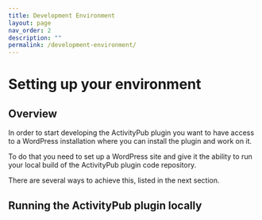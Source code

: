 ```yaml
---
title: Development Environment
layout: page
nav_order: 2
description: ""
permalink: /development-environment/
---
```


# Setting up your environment

## Overview

In order to start developing the ActivityPub plugin you want to have access to a WordPress installation where you can install the plugin and work on it.

To do that you need to set up a WordPress site and give it the ability to run your local build of the ActivityPub plugin code repository.

There are several ways to achieve this, listed in the next section.

## Running the ActivityPub plugin locally
